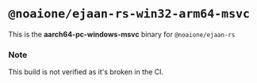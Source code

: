 # `@noaione/ejaan-rs-win32-arm64-msvc`

This is the **aarch64-pc-windows-msvc** binary for `@noaione/ejaan-rs`

### Note

This build is not verified as it's broken in the CI.
